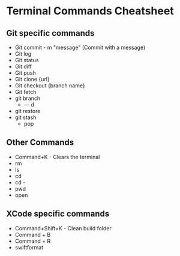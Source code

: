 # Terminal Commands Cheatsheet

## Git specific commands

* Git commit - m "message" (Commit with a message)
* Git log
* Git status
* Git diff
* Git push
* Git clone {url}
* Git checkout {branch name}
* Git fetch
* git branch
	* &mdash; d
* git restore
* git stash
	* pop

## Other Commands

* Command+K - Clears the terminal
* rm
* ls
* cd
* cd -
* pwd
* open

## XCode specific commands

* Command+Shift+K - Clean build folder
* Command + B
* Command + R
* swiftformat
